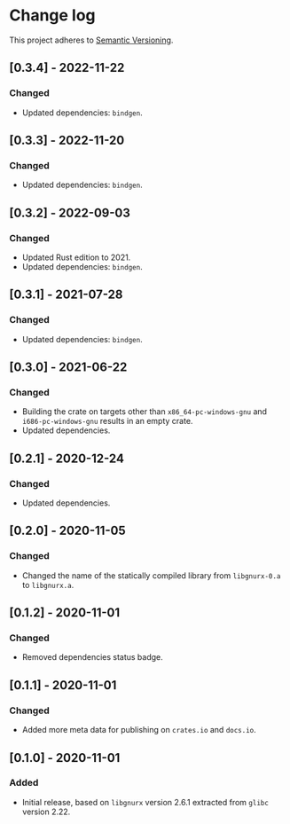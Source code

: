 # Change log

This project adheres to [Semantic Versioning](https://semver.org/spec/v2.0.0.html).

## [0.3.4] - 2022-11-22

### Changed

- Updated dependencies: `bindgen`.

## [0.3.3] - 2022-11-20

### Changed

- Updated dependencies: `bindgen`.

## [0.3.2] - 2022-09-03

### Changed

- Updated Rust edition to 2021.
- Updated dependencies: `bindgen`.

## [0.3.1] - 2021-07-28

### Changed

- Updated dependencies: `bindgen`.

## [0.3.0] - 2021-06-22

### Changed

- Building the crate on targets other than `x86_64-pc-windows-gnu`
  and `i686-pc-windows-gnu` results in an empty crate.
- Updated dependencies.

## [0.2.1] - 2020-12-24

### Changed

- Updated dependencies.

## [0.2.0] - 2020-11-05

### Changed

- Changed the name of the statically compiled library from `libgnurx-0.a` to `libgnurx.a`.

## [0.1.2] - 2020-11-01

### Changed

- Removed dependencies status badge.

## [0.1.1] - 2020-11-01

### Changed

- Added more meta data for publishing on `crates.io` and `docs.io`.

## [0.1.0] - 2020-11-01

### Added

- Initial release, based on `libgnurx` version 2.6.1 extracted from `glibc` version 2.22.
